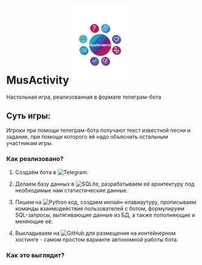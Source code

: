 # MusActivity <img src="Лого Музактивити.png" width="148">
Настольная игра, реализованная в формате телеграм-бота


## Суть игры: 
Игроки при помощи телеграм-бота получают текст известной песни и задание, при помощи которого её надо объяснить остальным участникам игры.

### Как реализовано?

1. Создаём бота в ![Telegram](https://img.shields.io/badge/Telegram-2CA5E0?style=for-the-badge&logo=telegram&logoColor=white).

2. Делаем базу данных в ![SQLite](https://img.shields.io/badge/sqlite-%2307405e.svg?style=for-the-badge&logo=sqlite&logoColor=white), разрабатываем её архитектуру под необходимые нам статистические данные.
3. Пишем на ![Python](https://img.shields.io/badge/python-3670A0?style=for-the-badge&logo=python&logoColor=ffdd54) код, создаем инлайн-клавиаутуру, прописываем команды взаимодействия пользователей с ботом, формулируем SQL-запросы, вытягивающие данные из БД, а также пополняющие и меняющие её. 
4. Выкладываем на ![GitHub](https://img.shields.io/badge/github-%23121011.svg?style=for-the-badge&logo=github&logoColor=white) для размещения на контейнерном хостинге - самом простом варианте автономной работы бота.

### Как это выглядит?
